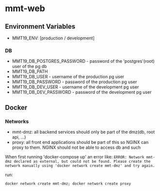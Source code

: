 # mmt-web

## Environment Variables
- MMT19_ENV: [production / development]

### DB
- MMT19_DB_POSTGRES_PASSWORD - password of the 'postgres'(root) user of the pg db
- MMT19_DB_PATH
- MMT19_DB_USER - username of the production pg user
- MMT19_DB_PASSWORD - password of the production pg user
- MMT19_DB_DEV_USER - username of the development pg user
- MMT19_DB_DEV_PASSWORD - password of the development pg user

## Docker
### Networks
- mmt-dmz: all backend services should only be part of the dmz(db, root api, ...)
- proxy: all front end applications should be part of this so NGINX can proxy to them. NGINX should not be able to access db and such

When first running 'docker-compose up' an error like:
`ERROR: Network mmt-dmz declared as external, but could not be found. Please create the network manually using 'docker network create mmt-dmz' and try again.`

run:

`docker network create mmt-dmz;
docker network create proxy`
